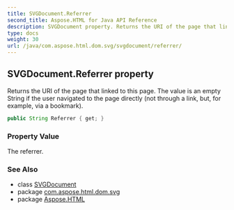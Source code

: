 ```yaml
---
title: SVGDocument.Referrer
second_title: Aspose.HTML for Java API Reference
description: SVGDocument property. Returns the URI of the page that linked to this page. The value is an empty String if the user navigated to the page directly not through a link but for example via a bookmark
type: docs
weight: 30
url: /java/com.aspose.html.dom.svg/svgdocument/referrer/
---
```

## SVGDocument.Referrer property

Returns the URI of the page that linked to this page. The value is an empty String if the user navigated to the page directly (not through a link, but, for example, via a bookmark).

```java
public String Referrer { get; }
```

### Property Value

The referrer.

### See Also

* class [SVGDocument](../)
* package [com.aspose.html.dom.svg](../../svgdocument/)
* package [Aspose.HTML](../../../)
